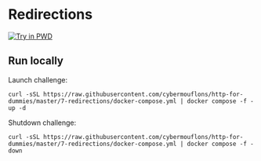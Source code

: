 # Redirections

[![Try in PWD](https://raw.githubusercontent.com/play-with-docker/stacks/master/assets/images/button.png)](https://labs.play-with-docker.com/?stack=https://raw.githubusercontent.com/cybermouflons/http-for-dummies/master/7-redirections/docker-compose.yml)



## Run locally

Launch challenge:
```
curl -sSL https://raw.githubusercontent.com/cybermouflons/http-for-dummies/master/7-redirections/docker-compose.yml | docker compose -f - up -d
```

Shutdown challenge:
```
curl -sSL https://raw.githubusercontent.com/cybermouflons/http-for-dummies/master/7-redirections/docker-compose.yml | docker compose -f - down
```